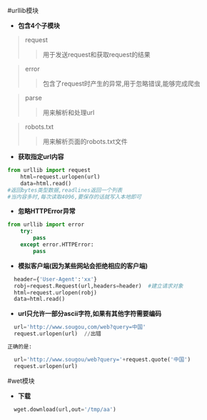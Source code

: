 #urllib模块
* **包含4个子模块**
>request     
>>用于发送request和获取request的结果

>error       
>>包含了request时产生的异常,用于忽略错误,能够完成爬虫

>parse       
>>用来解析和处理url

>robots.txt  
>>用来解析页面的robots.txt文件

* **获取指定url内容**
```python
from urllib import request
    html=request.urlopen(url)
    data=html.read()      
#返回bytes类型数据,readlines返回一个列表
#当内容多时,每次读取4096,要保存的话就写入本地即可
```

* **忽略HTTPError异常**
```python
from urllib import error
    try:
        pass
    except error.HTTPError:
        pass
```
* **模拟客户端(因为某些网站会拒绝相应的客户端)**
```python
  header={'User-Agent':'xx'}
  robj=request.Request(url,headers=header)  #建立请求对象
  html=request.urlopen(robj)
  data=html.read()
```

* **url只允许一部分ascii字符,如果有其他字符需要编码**
```python
  url='http://www.sougou,com/web?query=中国'
  request.urlopen(url)  //出错

正确的是:

  url='http://www.sougou/web?query='+request.quote('中国')
  request.urlopen(url)
```
#wet模块
* **下载**
```python
  wget.download(url,out='/tmp/aa')
```
